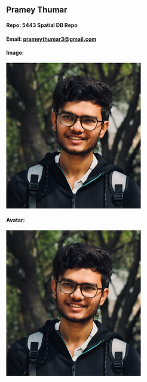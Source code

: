## Pramey Thumar

#### Repo: 5443 Spatial DB Repo

#### Email: prameythumar3@gmail.com

#### Image:

![prmy-t](/images/profile.png)

#### Avatar:

![Avatar](/images/profile.png)
